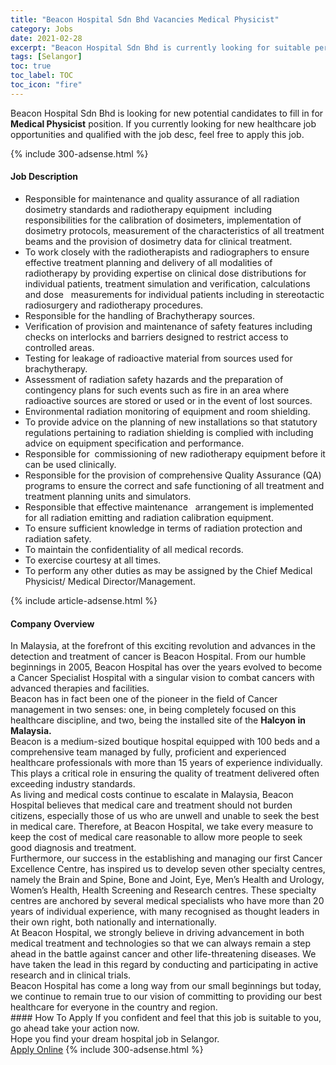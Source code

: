 ```yaml
---
title: "Beacon Hospital Sdn Bhd Vacancies Medical Physicist" 
category: Jobs 
date: 2021-02-28 
excerpt: "Beacon Hospital Sdn Bhd is currently looking for suitable person to fill in the Medical Physicist which positioned at Selangor" 
tags: [Selangor] 
toc: true 
toc_label: TOC 
toc_icon: "fire" 
--- 
```


<p>Beacon Hospital Sdn Bhd is looking for new potential candidates to fill in for <b>Medical Physicist</b> position. If you currently looking for new healthcare job opportunities and qualified with the job desc, feel free to apply this job.
</p>{% include 300-adsense.html %} 
<div><div><h4>Job Description</h4></div><div><div><span><div><ul><li>Responsible for maintenance and quality assurance of all radiation dosimetry standards and radiotherapy equipment&#160;&#160;including responsibilities for the calibration of dosimeters, implementation of dosimetry protocols, measurement of the characteristics of all treatment beams and the provision of dosimetry data for clinical treatment.</li><li>To work closely with the radiotherapists and radiographers to ensure effective treatment planning and delivery of all modalities of radiotherapy by providing expertise on clinical dose distributions for individual patients, treatment simulation and verification, calculations and dose&#160;&#160;&#160;measurements for individual patients including in stereotactic radiosurgery and radiotherapy procedures.</li><li>Responsible for the handling of Brachytherapy sources.</li><li>Verification of provision and maintenance of safety features including checks on interlocks and barriers designed to restrict access to controlled areas.</li><li>Testing for leakage of radioactive material from sources used for brachytherapy.</li><li>Assessment of radiation safety hazards and the preparation of contingency plans for such events such as fire in an area where radioactive sources are stored or used or in the event of lost sources.</li><li>Environmental radiation monitoring of equipment and room shielding.</li><li>To provide advice on the planning of new installations so that statutory regulations pertaining to radiation shielding is complied with including advice on equipment specification and performance.</li><li>Responsible for&#160;&#160;commissioning of new radiotherapy equipment before it can be used clinically.</li><li>Responsible for the provision of comprehensive Quality Assurance (QA) programs to ensure the correct and safe functioning of all treatment and treatment planning units and simulators.</li><li>Responsible that effective maintenance&#160;&#160;&#160;arrangement is implemented for all radiation emitting and radiation calibration equipment.</li><li>To ensure sufficient knowledge in terms of radiation protection and radiation safety.</li><li>To maintain the confidentiality of all medical records.</li><li>To exercise courtesy at all times.</li><li>To perform any other duties as may be assigned by the Chief Medical Physicist/ Medical Director/Management.</li></ul></div></span></div></div></div> 
{% include article-adsense.html %} 
<div><div><h4>Company Overview</h4></div><div><div><span><div><div>
<div>
<div>In Malaysia, at the forefront of this exciting revolution and advances in the detection and treatment of cancer is Beacon Hospital. From our humble beginnings in 2005, Beacon Hospital has over the years evolved to become a Cancer Specialist Hospital with a singular vision to combat cancers with advanced therapies and facilities.</div>
<div>Beacon has in fact been one of the pioneer in the field of Cancer management in two senses: one, in being completely focused on this healthcare discipline, and two, being the installed site of the <strong>Halcyon in Malaysia.</strong></div>
<div>
<div>Beacon is a medium-sized boutique hospital equipped with 100 beds and a comprehensive team managed by fully, proficient and experienced healthcare professionals with more than 15 years of experience individually. This plays a critical role in ensuring the quality of treatment delivered often exceeding industry standards.</div>
<div>As living and medical costs continue to escalate in Malaysia, Beacon Hospital believes that medical care and treatment should not burden citizens, especially those of us who are unwell and unable to seek the best in medical care. Therefore, at Beacon Hospital, we take every measure to keep the cost of medical care reasonable to allow more people to seek good diagnosis and treatment.</div>
<div>Furthermore, our success in the establishing and managing our first Cancer Excellence Centre, has inspired us to develop seven other specialty centres, namely the Brain and Spine, Bone and Joint, Eye, Men&#8217;s Health and Urology, Women&#8217;s Health, Health Screening and Research centres. These specialty centres are anchored by several medical specialists who have more than 20 years of individual experience, with many recognised as thought leaders in their own right, both nationally and internationally.</div>
<div>
<div>At Beacon Hospital, we strongly believe in driving advancement in both medical treatment and technologies so that we can always remain a step ahead in the battle against cancer and other life-threatening diseases. We have taken the lead in this regard by conducting and participating in active research and in clinical trials.</div>
<div>Beacon Hospital has come a long way from our small beginnings but today, we continue to remain true to our vision of committing to providing our best healthcare for everyone in the country and region.</div>
</div>
</div>
</div>
</div></div></span></div></div></div> 
#### How To Apply 
If you confident and feel that this job is suitable to you, go ahead take your action now. <br/> 
Hope you find your dream hospital job in Selangor. <br/> 
<a href="https://www.jobstreet.com.my/en/job/medical-physicist-4489861?jobId=jobstreet-my-job-4489861" class="btn btn--warning" target="_blank" rel="nofollow noopenner">Apply Online</a> 
{% include 300-adsense.html %} 